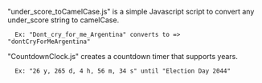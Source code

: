 "under_score_toCamelCase.js" is a simple Javascript script to convert any under_score string to camelCase.

      Ex: "Dont_cry_for_me_Argentina" converts to => "dontCryForMeArgentina"
     
"CountdownClock.js" creates a countdown timer that supports years.

      Ex: "26 y, 265 d, 4 h, 56 m, 34 s" until "Election Day 2044"

